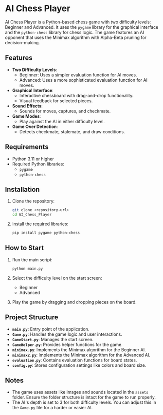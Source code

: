 # AI Chess Player

AI Chess Player is a Python-based chess game with two difficulty levels: Beginner and Advanced. It uses the `pygame` library for the graphical interface and the `python-chess` library for chess logic. The game features an AI opponent that uses the Minimax algorithm with Alpha-Beta pruning for decision-making.

## Features

- **Two Difficulty Levels**:
  - Beginner: Uses a simpler evaluation function for AI moves.
  - Advanced: Uses a more sophisticated evaluation function for AI moves.
- **Graphical Interface**:
  - Interactive chessboard with drag-and-drop functionality.
  - Visual feedback for selected pieces.
- **Sound Effects**:
  - Sounds for moves, captures, and checkmate.
- **Game Modes**:
  - Play against the AI in either difficulty level.
- **Game Over Detection**:
  - Detects checkmate, stalemate, and draw conditions.

## Requirements

- Python 3.11 or higher
- Required Python libraries:
  - `pygame`
  - `python-chess`

## Installation

1. Clone the repository:
   ```bash
   git clone <repository-url>
   cd AI_Chess_Player
   ```

2. Install the required libraries:
   ```bash
   pip install pygame python-chess
   ```

## How to Start

1. Run the main script:
   ```bash
   python main.py
   ```

2. Select the difficulty level on the start screen:
   - Beginner
   - Advanced

3. Play the game by dragging and dropping pieces on the board.

## Project Structure

- **`main.py`**: Entry point of the application.
- **`Game.py`**: Handles the game logic and user interactions.
- **`GameStart.py`**: Manages the start screen.
- **`GameHelper.py`**: Provides helper functions for the game.
- **`minimax.py`**: Implements the Minimax algorithm for the Beginner AI.
- **`minimax2.py`**: Implements the Minimax algorithm for the Advanced AI.
- **`evaluation.py`**: Contains evaluation functions for board states.
- **`config.py`**: Stores configuration settings like colors and board size.

## Notes

- The game uses assets like images and sounds located in the `assets` folder. Ensure the folder structure is intact for the game to run properly.
- The AI's depth is set to 3 for both difficulty levels. You can adjust this in the `Game.py` file for a harder or easier AI.
